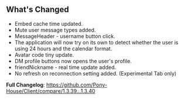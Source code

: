 ## What's Changed

- Embed cache time updated.
- Mute user message types added.
- MessageHeader - username button click.
- The application will now try on its own to detect whether the user is using 24 hours and the calendar format.
- Avatar code tiny update.
- DM profile buttons now opens the user's profile.
- friendNickname - real time update added.
- No refresh on reconnection setting added. (Experimental Tab only)

**Full Changelog**: https://github.com/Pony-House/Client/compare/1.3.39...1.3.40
